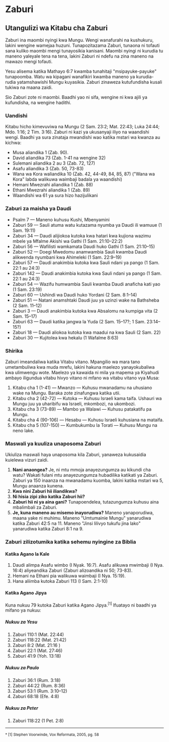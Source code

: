 # Zaburi

## Utangulizi wa Kitabu cha Zaburi

Zaburi ina maombi nyingi kwa Mungu. Wengi wanafurahi na kushukuru, lakini wengine wamejaa huzuni. Tunapozitazama Zaburi, tunaona ni tofauti sana kuliko maombi mengi tunayosikia kanisani. Maombi nyingi ni kurudia tu maneno yaleyale tena na tena, lakini Zaburi ni ndefu na zina maneno na mawazo mengi tofauti.

Yesu alisema katika Mathayo 6:7 kwamba tunahitaji "msipayuke-payuke" tunapoomba. Watu wa kipagani wanafikiri kwamba maneno ya kurudia-rudia yatamshawishi Mungu kuyasikia. Zaburi zinaweza kutufundisha kusali tukiwa na maana zaidi.

Sio Zaburi zote ni maombi. Baadhi yao ni sifa, wengine ni kwa ajili ya kufundisha, na wengine hadithi.

### Uandishi

Kitabu hicho kimevuviwa na Mungu (2 Sam. 23:2; Mat. 22:43; Luka 24:44; Mdo. 1:16; 2 Tim. 3:16). Zaburi ni kazi ya ukusanyaji iliyo na waandishi wengi. Baadhi ya sura zinataja mwandishi wao katika mstari wa kwanza au kichwa:

* Musa aliandika 1 (Zab. 90).
* David aliandika 73 (Zab. 1-41 na wengine 32)
* Sulemani aliandika 2 au 3 (Zab. 72, 127)
* Asafu aliandika 3 (Zab. 50, 73-83) 
* Wana wa Kora waliandika 10 (Zab. 42, 44-49, 84, 85, 87) ("Wana wa Kora" labda walikuwa waimbaji badala ya waandishi)
* Hemani Mwezrahi aliandika 1 (Zab. 88) 
* Ethani Mwezrahi aliandika 1 (Zab. 89)
* Waandishi wa 61 ya sura hizo hazijulikani

### Zaburi za maisha ya Daudi

* Psalm 7 — Maneno kuhusu Kushi, Mbenyamini
* Zaburi 59 — Sauli atuma watu kutazama nyumba ya Daudi ili wamuue (1 Sam. 19:11)
* Zaburi 34 — Daudi alijiokoa kutoka kwa hatari kwa kujiona wazimu mbele ya Mfalme Akishi wa Gathi (1 Sam. 21:10–22:2)
* Zaburi 56 — Wafilisti wamkamata Daudi huko Gathi (1 Sam. 21:10–15)
* Zaburi 52 — Doegi Mwedomu anamwambia Sauli kwamba Daudi alikwenda nyumbani kwa Ahimeleki (1 Sam. 22:9–19)
* Zaburi 57 — Daudi anakimbia kutoka kwa Sauli ndani ya pango (1 Sam. 22:1 au 24:3)
* Zaburi 142 — Daudi anakimbia kutoka kwa Sauli ndani ya pango (1 Sam. 22:1 au 24:3)
* Zaburi 54 — Wazifu humwambia Sauli kwamba Daudi anaficha kati yao (1 Sam. 23:19)
* Zaburi 60 — Ushindi wa Daudi huko Yordani (2 Sam. 8:1–14)
* Zaburi 51 — Natani anamshtaki Daudi juu ya uzinzi wake na Bathsheba (2 Sam. 11–12)
* Zaburi 3 — Daudi anakimbia kutoka kwa Absalomu na kumpiga vita (2 Sam. 15–17)
* Zaburi 63 — Daudi katika jangwa la Yuda (2 Sam. 15–17?; 1 Sam. 23:14–15?)
* Zaburi 18 — Daudi aliokoa kutoka kwa maadui na kwa Sauli (2 Sam. 22)
* Zaburi 30 — Kujitolea kwa hekalu (1 Wafalme 8:63)

### Shirika

Zaburi imeandaliwa katika Vitabu vitano. Mpangilio wa mara tano umetambuliwa kwa muda mrefu, lakini hakuna maelezo yanayokubaliwa kwa ulimwengu wote. Maelezo ya kawaida ni mila ya mapema ya Kiyahudi ambayo iligundua vitabu hivyo vitano ni mfano wa vitabu vitano vya Musa:

1. Kitabu cha 1 (1-41) — Mwanzo — Kuhusu mwanadamu na uhusiano wake na Mungu. Baraka zote zinafungwa katika utii.
2. Kitabu cha 2 (42-72) — Kutoka — Kuhusu Israeli kama taifa. Ushauri wa Mungu juu ya uharibifu wa Israeli, mkombozi, na ukombozi.
3. Kitabu cha 3 (73-89) — Mambo ya Walawi — Kuhusu patakatifu pa Mungu.
4. Kitabu cha 4 (90-106) — Hesabu — Kuhusu Israeli kuhusiana na mataifa.
5. Kitabu cha 5 (107-150) — Kumbukumbu la Torati — Kuhusu Mungu na neno lake.

### Maswali ya kuuliza unaposoma Zaburi

Ukiuliza maswali haya unaposoma kila Zaburi, yanaweza kukusaidia kuielewa vizuri zaidi.

1. **Nani anaongea?** Je, ni mtu mmoja anayezungumza au kikundi cha watu? Wakati fulani mtu anayezungumza hubadilika katikati ya Zaburi. Zaburi ya 150 inaanza na mwanadamu kuomba, lakini katika mstari wa 5, Mungu anaanza kunena.
2. **Kwa nini Zaburi hii iliandikwa?**
3. **Ni hisia zipi ziko katika Zaburi hii?**
4. **Zaburi hii ni ya aina gani?** Tunapoendelea, tutazungumza kuhusu aina mbalimbali za Zaburi.
5. **Je, kuna maneno au misemo inayorudiwa?** Maneno yanaporudiwa, maana yake ni muhimu. Maneno "Umtumainie Mungu" yanarudiwa katika Zaburi 42:5 na 11. Maneno "Jinsi lilivyo tukufu jina lako" yanarudiwa katika Zaburi 8:1 na 9.

### Zaburi zilizotumika katika sehemu nyingine za Biblia

#### Katika Agano la Kale

1. Daudi alimpa Asafu wimbo (I Nyak. 16:7). Asafu alikuwa mwimbaji (I Nya. 16:4) aliyeandika Zaburi (Zaburi alizoandika ni 50; 73-83).
2. Hemani na Ethani pia walikuwa waimbaji (I Nya. 15:19).
3. Hana aliimba kutoka Zaburi 113 (I Sam. 2:1-10)

#### Katika Agano Jipya

Kuna nukuu 79 kutoka Zaburi katika Agano Jipya.<sup>[1]</sup> Ifuatayo ni baadhi ya mifano ya nukuu:

##### Nukuu za Yesu

1. Zaburi 110:1 (Mat. 22:44)
2. Zaburi 118:22 (Mat. 21:42)
3. Zaburi 8:2 (Mat. 21:16 )
4. Zaburi 22:1 (Mat. 27:46)
5. Zaburi 41:9 (Yoh. 13:18)

##### Nukuu za Paulo

1. Zaburi 36:1 (Rum. 3:18)
2. Zaburi 44:22 (Rum. 8:36)
3. Zaburi 53:1 (Rum. 3:10&ndash;12)
4. Zaburi 68:18 (Efe. 4:8)

##### Nukuu za Peter

1. Zaburi 118:22 (1 Pet. 2:8)

<hr/>

<small>
* [1] Stephen Voorwinde, Vox Reformata, 2005, pg. 58
</small>

